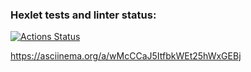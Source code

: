 ### Hexlet tests and linter status:
[![Actions Status](https://github.com/applepeachmemo/frontend-project-44/workflows/hexlet-check/badge.svg)](https://github.com/applepeachmemo/frontend-project-44/actions)

https://asciinema.org/a/wMcCCaJ5ItfbkWEt25hWxGEBj
